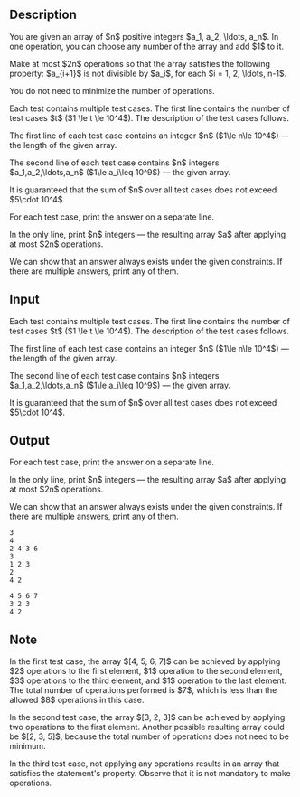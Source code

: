 ## Description

<div><p>You are given an array of $n$ positive integers $a_1, a_2, \ldots, a_n$. In one operation, you can choose any number of the array and add $1$ to it. </p><p>Make at most $2n$ operations so that the array satisfies the following property: $a_{i+1}$ is <span class="tex-font-style-bf">not</span> divisible by $a_i$, for each $i = 1, 2, \ldots, n-1$. </p><p>You do <span class="tex-font-style-bf">not</span> need to minimize the number of operations.</p></div><div class="input-specification"><p>Each test contains multiple test cases. The first line contains the number of test cases $t$ ($1 \le t \le 10^4$). The description of the test cases follows.</p><p>The first line of each test case contains an integer $n$ ($1\le n\le 10^4$)&nbsp;— the length of the given array. </p><p>The second line of each test case contains $n$ integers $a_1,a_2,\ldots,a_n$ ($1\le a_i\leq 10^9$)&nbsp;— the given array.</p><p>It is guaranteed that the sum of $n$ over all test cases does not exceed $5\cdot 10^4$.</p></div><div class="output-specification"><p>For each test case, print the answer on a separate line. </p><p>In the only line, print $n$ integers&nbsp;— the resulting array $a$ after applying at most $2n$ operations. </p><p>We can show that an answer always exists under the given constraints. If there are multiple answers, print any of them.</p></div>

## Input

<p>Each test contains multiple test cases. The first line contains the number of test cases $t$ ($1 \le t \le 10^4$). The description of the test cases follows.</p><p>The first line of each test case contains an integer $n$ ($1\le n\le 10^4$)&nbsp;— the length of the given array. </p><p>The second line of each test case contains $n$ integers $a_1,a_2,\ldots,a_n$ ($1\le a_i\leq 10^9$)&nbsp;— the given array.</p><p>It is guaranteed that the sum of $n$ over all test cases does not exceed $5\cdot 10^4$.</p>

## Output

<p>For each test case, print the answer on a separate line. </p><p>In the only line, print $n$ integers&nbsp;— the resulting array $a$ after applying at most $2n$ operations. </p><p>We can show that an answer always exists under the given constraints. If there are multiple answers, print any of them.</p>





```input1|2,3,6,7
3
4
2 4 3 6
3
1 2 3
2
4 2
```




```output1
4 5 6 7
3 2 3
4 2
```



## Note

<p>In the first test case, the array $[4, 5, 6, 7]$ can be achieved by applying $2$ operations to the first element, $1$ operation to the second element, $3$ operations to the third element, and $1$ operation to the last element. The total number of operations performed is $7$, which is less than the allowed $8$ operations in this case.</p><p>In the second test case, the array $[3, 2, 3]$ can be achieved by applying two operations to the first element. Another possible resulting array could be $[2, 3, 5]$, because the total number of operations does <span class="tex-font-style-bf">not</span> need to be minimum.</p><p>In the third test case, not applying any operations results in an array that satisfies the statement's property. Observe that it is not mandatory to make operations.</p>
